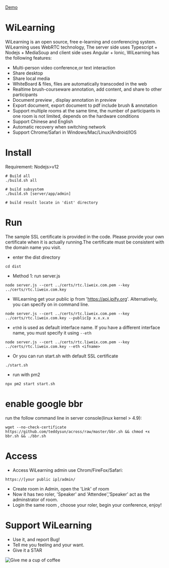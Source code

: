 [Demo](https://rtc.liweix.com/admin)

# WiLearning
WiLearning is an open source, free e-learning and conferencing system. WiLearning uses WebRTC technology, The server side uses Typescript + Nodejs + MediaSoup and client side uses Angular + Ionic, WiLearning has the following features:
* Multi-person video conference,or text interaction
* Share desktop
* Share local media 
* WhiteBoard & files, files are automatically transcoded in the web
* Realtime brush-courseware annotation, add content, and share to other participants
* Document preview , display annotation in preview
* Export document, export document to pdf include brush & annotation
* Support multiple rooms at the same time, the number of participants in one room is not limited, depends on the hardware conditions
* Support Chinese and English
* Automatic recovery when switching network
* Support Chrome/Safari in Windows/Mac/Linux/Android/IOS

# Install
Requirement: Nodejs>v12
```
# Build all
./build.sh all

# build subsystem
./build.sh [server/app/admin]

# build result locate in 'dist' directory
```

# Run
The sample SSL certificate is provided in the code. Please provide your own certificate when it is actually running.The certificate must be consistent with the domain name you visit.

* enter the dist directory
```
cd dist
````

* Method 1: run server.js
```
node server.js --cert ../certs/rtc.liweix.com.pem --key ../certs/rtc.liweix.com.key
```

* WiLearning get your public ip from 'https://api.ipify.org'. Alternatively, you can specify on in command line.
```
node server.js --cert ../certs/rtc.liweix.com.pem --key ../certs/rtc.liweix.com.key --publicIp x.x.x.x
```
* ```eth0``` is used as default interface name. If you have a different interface name, you must specify it using ```--eth```
```
node server.js --cert ../certs/rtc.liweix.com.pem --key ../certs/rtc.liweix.com.key --eth <ifname>
```
* Or you can run start.sh with default SSL certificate
```
./start.sh
```

* run with pm2
```
npx pm2 start start.sh
```

# enable google bbr 
run the follow command line in server console(linux kernel > 4.9):
```
wget --no-check-certificate https://github.com/teddysun/across/raw/master/bbr.sh && chmod +x bbr.sh && ./bbr.sh
```

# Access
* Access WiLearning admin use Chrom/FireFox/Safari:
```
https://[your public ip]/admin/
```
* Create room in Admin, open the 'Link' of room
* Now it has two roler, 'Speaker' and 'Attendee','Speaker' act as the adminstrator of room.
* Login the same room , choose your roler, begin your conference, enjoy!

# Support WiLearning
* Use it, and report Bug!
* Tell me you feeling and your want.
* Give it a STAR

![Give me a cup of coffee](res/appreciate.png)
